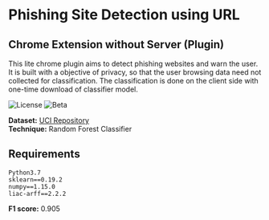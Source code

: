 # Phishing Site Detection using URL

## Chrome Extension without Server (Plugin)

This lite chrome plugin aims to detect phishing websites and warn the user. It is built with a objective of privacy, so that the user browsing data need not collected for classification. The classification is done on the client side with one-time download of classifier model.

![License](https://img.shields.io/github/license/mashape/apistatus.svg?style=popout) ![Beta](https://img.shields.io/badge/beta-v1.0.01-blue.svg)

**Dataset:** [UCI Repository](https://archive.ics.uci.edu/ml/datasets/phishing+websites)  
**Technique:** Random Forest Classifier

## Requirements

```
Python3.7
sklearn==0.19.2
numpy==1.15.0
liac-arff==2.2.2
```

**F1 score:** 0.905


